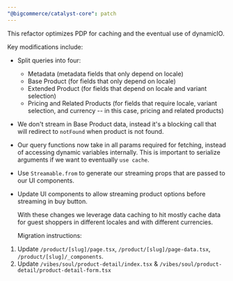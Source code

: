 ```yaml
---
"@bigcommerce/catalyst-core": patch
---
```


This refactor optimizes PDP for caching and the eventual use of dynamicIO.

Key modifications include:

- Split queries into four:
  - Metadata (metadata fields that only depend on locale)
  - Base Product (for fields that only depend on locale)
  - Extended Product (for fields that depend on locale and variant selection)
  - Pricing and Related Products (for fields that require locale, variant selection, and currency -- in this case, pricing and related products)
- We don't stream in Base Product data, instead it's a blocking call that will redirect to `notFound` when product is not found.
- Our query functions now take in all params required for fetching, instead of accessing dynamic variables internally. This is important to serialize arguments if we want to eventually `use cache`.
- Use `Streamable.from` to generate our streaming props that are passed to our UI components.
- Update UI components to allow streaming product options before streaming in buy button.

  With these changes we leverage data caching to hit mostly cache data for guest shoppers in different locales and with different currencies.

  Migration instructions:

1. Update `/product/[slug]/page.tsx`, `/product/[slug]/page-data.tsx`, `/product/[slug]/_components`.
2. Update `/vibes/soul/product-detail/index.tsx` & `/vibes/soul/product-detail/product-detail-form.tsx`

